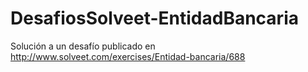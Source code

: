 # DesafiosSolveet-EntidadBancaria
Solución a un desafío publicado en http://www.solveet.com/exercises/Entidad-bancaria/688

